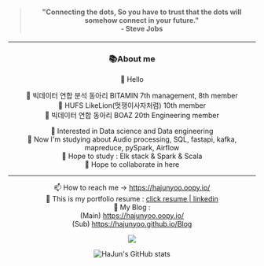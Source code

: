 <div align=center>
  
> <h4>"Connecting the dots, So you have to trust that the dots will somehow connect in your future." 
> <br>- Steve Jobs</h4>
----
<h3>📚About me</h3>

👋 Hello<br>

👀 빅데이터 연합 분석 동아리 BITAMIN 7th management, 8th member <br>
👀 HUFS LikeLion(멋쟁이사자처럼) 10th member<br>
👀 빅데이터 연합 동아리 BOAZ 20th Engineering member<br>

🌱 Interested in Data science and Data engineering <br>
🌱 Now I'm studying about Audio processing, SQL, fastapi, kafka, mapreduce, pySpark, Airflow <br> 
🌱 Hope to study : Elk stack & Spark & Scala <br>
🌱 Hope to collaborate in here <br>
  
<hr>
  
📫 How to reach me -> https://hajunyoo.oopy.io/<br>
👀 This is my portfolio resume : [click resume | linkedin](https://www.linkedin.com/in/%ED%95%98%EC%A4%80-%EC%9C%A0-5ab111237/) <br>
👀 My Blog : <br>
(Main) https://hajunyoo.oopy.io/ <br>
(Sub) https://hajunyoo.github.io/Blog
<br>
<!---
HaJunYoo/HaJunYoo is a ✨ special ✨ repository because its `README.md` (this file) appears on your GitHub profile.
You can click the Preview link to take a look at your changes.
--->
<a href=""> <img align="center" src="https://github-readme-stats.vercel.app/api?username=HaJunYoo&show_icons=true&theme=radical"/> </a>
  
![HaJun's GitHub stats](https://github-readme-stats.vercel.app/api?username=HaJunYoo&show_icons=true&theme=radical)
</div>
